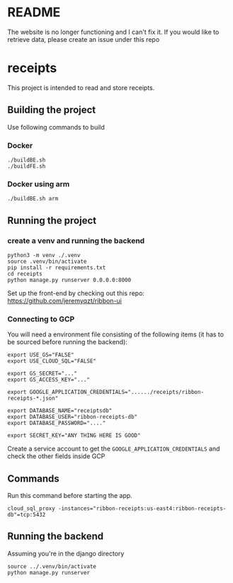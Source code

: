 # README
The website is no longer functioning and I can't fix it. If you would like to retrieve data, please create an issue under this repo

# receipts

This project is intended to read and store receipts.

## Building the project
Use following commands to build

### Docker
```
./buildBE.sh 
./buildFE.sh
```

### Docker using arm

```
./buildBE.sh arm
```

## Running the project

### create a venv and running the backend
```
python3 -m venv ./.venv
source .venv/bin/activate
pip install -r requirements.txt
cd receipts
python manage.py runserver 0.0.0.0:8000
```

Set up the front-end by checking out this repo: https://github.com/jeremyqzt/ribbon-ui

### Connecting to GCP

You will need a environment file consisting of the following items (it has to be sourced before running the backend):
```
export USE_GS="FALSE"
export USE_CLOUD_SQL="FALSE"

export GS_SECRET="..."
export GS_ACCESS_KEY="..."

export GOOGLE_APPLICATION_CREDENTIALS="....../receipts/ribbon-receipts-*.json"

export DATABASE_NAME="receiptsdb"
export DATABASE_USER="ribbon-receipts-db"
export DATABASE_PASSWORD="...."

export SECRET_KEY="ANY THING HERE IS GOOD"
```

Create a service account to get the `GOOGLE_APPLICATION_CREDENTIALS` and check the other fields inside GCP

## Commands
Run this command before starting the app.

```
cloud_sql_proxy -instances="ribbon-receipts:us-east4:ribbon-receipts-db"=tcp:5432
```

## Running the backend
Assuming you're in the django directory
```
source ../.venv/bin/activate
python manage.py runserver
```
